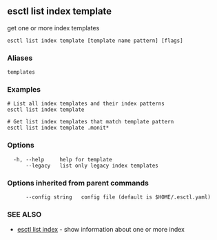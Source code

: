## esctl list index template

get one or more index templates

```
esctl list index template [template name pattern] [flags]
```

### Aliases

```
templates
```

### Examples

```
# List all index templates and their index patterns
esctl list index template

# Get list index templates that match template pattern
esctl list index template .monit*

```

### Options

```
  -h, --help     help for template
      --legacy   list only legacy index templates
```

### Options inherited from parent commands

```
      --config string   config file (default is $HOME/.esctl.yaml)
```

### SEE ALSO

* [esctl list index](esctl_list_index.md)	 - show information about one or more index


